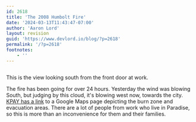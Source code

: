```yaml
---
id: 2618
title: 'The 2008 Humbolt Fire'
date: '2024-03-13T11:43:47-07:00'
author: 'Aaron Lord'
layout: revision
guid: 'https://www.devlord.io/blog/?p=2618'
permalink: '/?p=2618'
footnotes:
    - ''
---
```


<p class="mobile-photo"><a href="http://bp2.blogger.com/_OZWxOfjIgdA/SFGaYj8p09I/AAAAAAAAABU/9X3-8YJb62Y/s1600-h/photo-790045.jpg"><img src="http://bp2.blogger.com/_OZWxOfjIgdA/SFGaYj8p09I/AAAAAAAAABU/9X3-8YJb62Y/s320/photo-790045.jpg" alt="" border="0" /></a></p>
This is the view looking south from the front door at work.

The fire has been going for over 24 hours. Yesterday the wind was blowing South, but judging by this cloud, it's blowing west now, towards the city. <a href="http://newstalk1290.wordpress.com/2008/06/11/interactive-fire-map/">KPAY has a link</a> to a Google Maps page depicting the burn zone and evacuation areas. There are a lot of people from work who live in Paradise, so this is more than an inconvenience for them and their families.
<div class="blogger-post-footer"><img alt="" width="1" height="1" /></div>